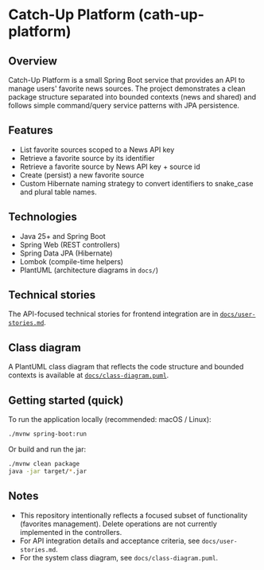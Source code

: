 # Catch-Up Platform (cath-up-platform)

## Overview

Catch-Up Platform is a small Spring Boot service that provides an API to manage users' favorite news sources. The project demonstrates a clean package structure separated into bounded contexts (news and shared) and follows simple command/query service patterns with JPA persistence.

## Features

- List favorite sources scoped to a News API key
- Retrieve a favorite source by its identifier
- Retrieve a favorite source by News API key + source id
- Create (persist) a new favorite source
- Custom Hibernate naming strategy to convert identifiers to snake_case and plural table names.

## Technologies

- Java 25+ and Spring Boot
- Spring Web (REST controllers)
- Spring Data JPA (Hibernate)
- Lombok (compile-time helpers)
- PlantUML (architecture diagrams in `docs/`)

## Technical stories

The API-focused technical stories for frontend integration are in [`docs/user-stories.md`](docs/user-stories.md).

## Class diagram

A PlantUML class diagram that reflects the code structure and bounded contexts is available at [`docs/class-diagram.puml`](docs/class-diagram.puml).

## Getting started (quick)

To run the application locally (recommended: macOS / Linux):

```bash
./mvnw spring-boot:run
```

Or build and run the jar:

```bash
./mvnw clean package
java -jar target/*.jar
```

## Notes

- This repository intentionally reflects a focused subset of functionality (favorites management). Delete operations are not currently implemented in the controllers.
- For API integration details and acceptance criteria, see `docs/user-stories.md`.
- For the system class diagram, see `docs/class-diagram.puml`.
